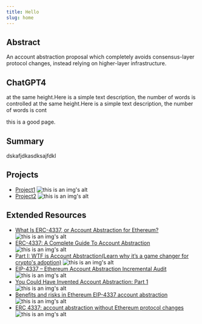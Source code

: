```yaml
---
title: Hello
slug: home
---
```


## Abstract

An account abstraction proposal which completely avoids consensus-layer protocol changes, instead relying on higher-layer infrastructure.

## ChatGPT4

at the same height.Here is a simple text description, the number of words is controlled at the same height.Here is a simple text description, the number of words is cont

this is a good page.

## Summary

dskafjdkasdksajfdkl

## Projects

- [Project1](https:/xxxx) ![this is an img's alt](https://lxdao.io/icons/lxdao-logo.svg)
- [Project2](https:/xxxx) ![this is an img's alt](https://lxdao.io/icons/lxdao-logo.svg)

## Extended Resources

- [What Is ERC-4337, or Account Abstraction for Ethereum?](https://academy.binance.com/en/articles/what-is-erc-4337-or-account-abstraction-for-ethereum) ![this is an img's alt](https://lxdao.io/icons/lxdao-logo.svg)
- [ERC-4337: A Complete Guide To Account Abstraction](https://beincrypto.com/learn/erc-4337/#h-unpacking-eip-4337-and-erc-4337) ![this is an img's alt](https://lxdao.io/icons/lxdao-logo.svg)
- [Part I: WTF is Account Abstraction(Learn why it’s a game changer for crypto's adoption)](https://www.argent.xyz/blog/wtf-is-account-abstraction/) ![this is an img's alt](https://lxdao.io/icons/lxdao-logo.svg)
- [EIP-4337 – Ethereum Account Abstraction Incremental Audit](https://blog.openzeppelin.com/eip-4337-ethereum-account-abstraction-incremental-audit) ![this is an img's alt](https://lxdao.io/icons/lxdao-logo.svg)
- [You Could Have Invented Account Abstraction: Part 1](https://www.alchemy.com//blog/account-abstraction) ![this is an img's alt](https://lxdao.io/icons/lxdao-logo.svg)
- [Benefits and risks in Ethereum EIP-4337 account abstraction](https://tradingstrategy.ai/blog/what-is-ethereum-erc-4337-account-abstraction) ![this is an img's alt](https://lxdao.io/icons/lxdao-logo.svg)
- [ERC 4337: account abstraction without Ethereum protocol changes](https://medium.com/infinitism/erc-4337-account-abstraction-without-ethereum-protocol-changes-d75c9d94dc4a) ![this is an img's alt](https://lxdao.io/icons/lxdao-logo.svg)
